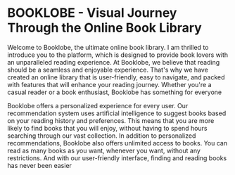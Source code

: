 # BOOKLOBE - Visual Journey Through the Online Book Library
Welcome to Booklobe, the ultimate online book library. I am thrilled to introduce you to the platform, which is designed to provide book lovers with an unparalleled reading experience.
At Booklobe, we believe that reading should be a seamless and enjoyable experience. That's why we have created an online library that is user-friendly, easy to navigate, and packed with features that will enhance your reading journey. Whether you're a casual reader or a book enthusiast, Booklobe has something for everyone 
 
Booklobe offers a personalized experience for every user. Our recommendation system uses artificial intelligence to suggest books based on your reading history and preferences. This means that you are more likely to find books that you will enjoy, without having to spend hours searching through our vast collection.
In addition to personalized recommendations, Booklobe also offers unlimited access to books. You can read as many books as you want, whenever you want, without any restrictions. And with our user-friendly interface, finding and reading books has never been easier
 
